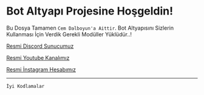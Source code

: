 Bot Altyapı Projesine Hoşgeldin!
=================
 Bu Dosya Tamamen `Cem Dalboyun'a Aittir`. Bot Altyapısını Sizlerin Kullanması İçin Verdik Gerekli Modüller Yüklüdür..!

[Resmi Discord Sunucumuz](https://discord.gg/)

[Resmi Youtube Kanalımız](https://www.youtube.com/channel/UCj2gqsRw-3XaXRLJWH2SUzw?view_as=subscriber)

[Resmi İnstagram Hesabımız](https://www.instagram.com/hayalci33/)

-------------------

`İyi Kodlamalar`

